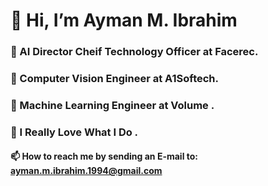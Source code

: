 # 👋 Hi, I’m Ayman M. Ibrahim
   ### 🌱 AI Director Cheif Technology Officer at Facerec.
   ### 🌱 Computer Vision Engineer at A1Softech.
   ### 🌱 Machine Learning Engineer at Volume .
   ### 👋 I Really Love What I Do .
   #### 📫 How to reach me by sending an E-mail to: ayman.m.ibrahim.1994@gmail.com

<!---
aymanCS/aymanCS is a ✨ special ✨ repository because its `README.md` (this file) appears on your GitHub profile.
You can click the Preview link to take a look at your changes.
--->
